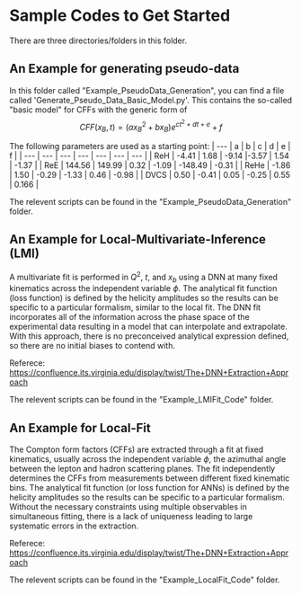 # Sample Codes to Get Started

There are three directories/folders in this folder.


## An Example for generating pseudo-data

   In this folder called "Example_PseudoData_Generation", you can find a file called 'Generate_Pseudo_Data_Basic_Model.py'.
   This contains the so-called "basic model" for CFFs with the generic form of
   $$CFF(x_B,t) = (a x_B^2 + b x_B) e^{ct^2 + dt + e}+f $$

   The following parameters are used as a starting point:
   | --- | a | b | c | d | e | f |
   | --- | --- | --- | --- | --- | --- | --- |
   | ReH | -4.41 | 1.68 | -9.14 |-3.57 | 1.54 | -1.37 |
   | ReE | 144.56 | 149.99 | 0.32 | -1.09 | -148.49 | -0.31 |
   | ReHe |  -1.86 | 1.50 | -0.29 | -1.33 | 0.46 | -0.98 |
   | DVCS | 0.50  | -0.41 | 0.05 | -0.25 | 0.55 | 0.166 |

The relevent scripts can be found in the "Example_PseudoData_Generation" folder.

## An Example for Local-Multivariate-Inference (LMI)

A multivariate fit is performed in $Q^2$, $t$, and $x_b$ using a DNN at many fixed kinematics across the independent variable $\phi$. 
The analytical fit function (loss function) is defined by the helicity amplitudes so the results can be specific to a particular formalism, similar to the local fit. 
The DNN fit incorporates all of the information across the phase space of the experimental data resulting in a model that can interpolate and extrapolate. 
With this approach, there is no preconceived analytical expression defined, so there are no initial biases to contend with.

Referece: https://confluence.its.virginia.edu/display/twist/The+DNN+Extraction+Approach

The relevent scripts can be found in the "Example_LMIFit_Code" folder.
   

## An Example for Local-Fit
The Compton form factors (CFFs) are extracted through a fit at fixed kinematics, usually across the independent variable $\phi$, the azimuthal angle between the lepton and hadron scattering planes. 
The fit independently determines the CFFs from measurements between different fixed kinematic bins. 
The analytical fit function (or loss function for ANNs) is defined by the helicity amplitudes so the results can be specific to a particular formalism. 
Without the necessary constraints using multiple observables in simultaneous fitting, there is a lack of uniqueness leading to large systematic errors in the extraction.

Referece: https://confluence.its.virginia.edu/display/twist/The+DNN+Extraction+Approach

The relevent scripts can be found in the "Example_LocalFit_Code" folder.
